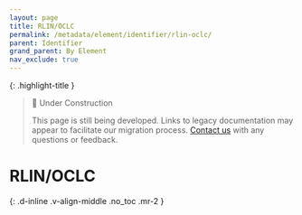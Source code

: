 ```yaml
---
layout: page
title: RLIN/OCLC
permalink: /metadata/element/identifier/rlin-oclc/
parent: Identifier
grand_parent: By Element
nav_exclude: true
---
```


{: .highlight-title }
> 🚧 Under Construction
>
> This page is still being developed. Links to legacy documentation may appear to facilitate our migration process. [Contact us](/metadata-documentation/contact/) with any questions or feedback.

# RLIN/OCLC
{: .d-inline .v-align-middle .no_toc .mr-2 }